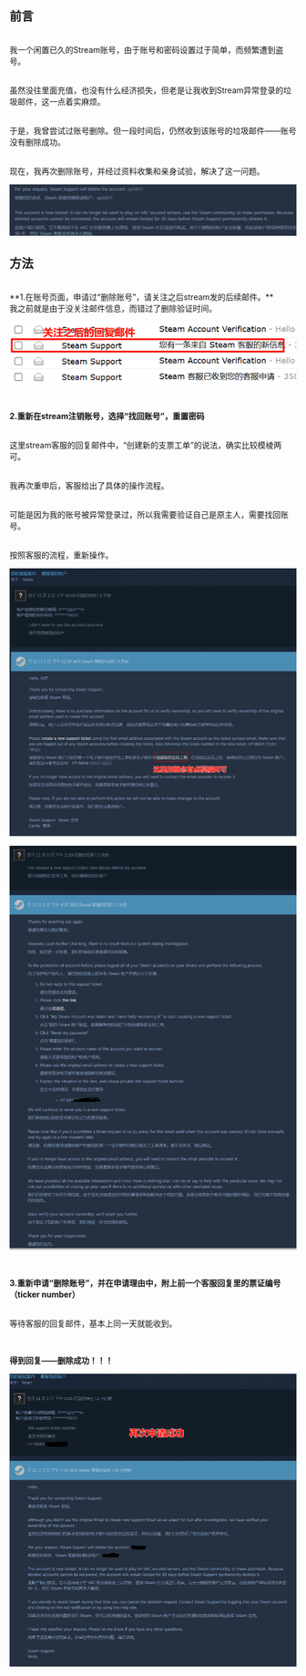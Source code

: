 
## 前言

<br>我一个闲置已久的Stream账号，由于账号和密码设置过于简单，而频繁遭到盗号。

<br>虽然没往里面充值，也没有什么经济损失，但老是让我收到Stream异常登录的垃圾邮件，这一点着实麻烦。

<br>于是，我曾尝试过账号删除。但一段时间后，仍然收到该账号的垃圾邮件——账号没有删除成功。

<br>现在，我再次删除账号，并经过资料收集和亲身试验，解决了这一问题。

![](Cancel.Stream-account.assets/删除成功.png)



## 方法

<br>
**1.在账号页面，申请过“删除账号”，请关注之后stream发的后续邮件。**


<br>
我之前就是由于没关注邮件信息，而错过了删除验证时间。


![](Cancel.Stream-account.assets/关注之后的回复邮件.png)

<br>

**2.重新在stream注销账号，选择“找回账号”，重置密码**



<br>这里stream客服的回复邮件中，“创建新的支票工单”的说法，确实比较模棱两可。

<br>我再次重申后，客服给出了具体的操作流程。

<br>可能是因为我的账号被异常登录过，所以我需要验证自己是原主人，需要找回账号。

<br>按照客服的流程，重新操作。

![](Cancel.Stream-account.assets/这里的概念有点模棱两可.png)

![](Cancel.Stream-account.assets/重新申请.png)



<br>

**3.重新申请“删除账号”，并在申请理由中，附上前一个客服回复里的票证编号（ticker number）**




<br>等待客服的回复邮件，基本上同一天就能收到。

<br>

**得到回复——删除成功！！！**



![](Cancel.Stream-account.assets/再次申请成功.png)